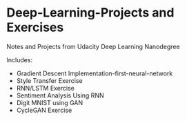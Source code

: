 # Deep-Learning-Projects and Exercises
Notes and Projects from Udacity Deep Learning Nanodegree

Includes:
* Gradient Descent Implementation-first-neural-network
* Style Transfer Exercise
* RNN/LSTM Exercise
* Sentiment Analysis Using RNN
* Digit MNIST using GAN
* CycleGAN Exercise
